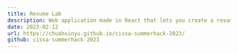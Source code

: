 ```yaml
---
title: Resume Lab
description: Web application made in React that lets you create a resume in 3 simple steps. 🏆 Won Best Product at SummerHack 2023, organised by CISSA.
date: 2023-02-12
url: https://chuahxinyu.github.io/cissa-summerhack-2023/
github: cissa-summerhack-2023
---
```

